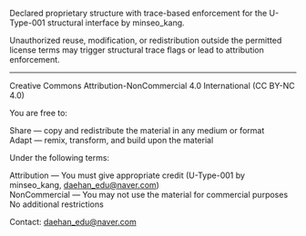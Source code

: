 Declared proprietary structure with trace-based enforcement
for the U-Type-001 structural interface by minseo_kang.

Unauthorized reuse, modification, or redistribution outside the permitted license terms
may trigger structural trace flags or lead to attribution enforcement.

---

Creative Commons Attribution-NonCommercial 4.0 International (CC BY-NC 4.0)

You are free to:

Share — copy and redistribute the material in any medium or format  
Adapt — remix, transform, and build upon the material  

Under the following terms:

Attribution — You must give appropriate credit (U-Type-001 by minseo_kang, daehan_edu@naver.com)  
NonCommercial — You may not use the material for commercial purposes  
No additional restrictions  

Contact: daehan_edu@naver.com
